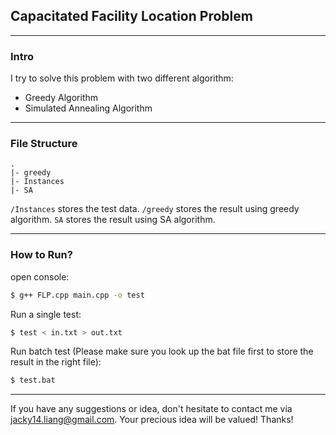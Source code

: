 ## Capacitated Facility Location Problem

---

### Intro

I try to solve this problem with two different algorithm:

+ Greedy Algorithm
+ Simulated Annealing Algorithm

---

### File Structure

```
.
|- greedy
|- Instances
|- SA
```

`/Instances` stores the test data. `/greedy` stores the result using greedy algorithm. `SA` stores the result using SA algorithm.

---

### How to Run?

open console:

```bash
$ g++ FLP.cpp main.cpp -o test
```

Run a single test:

```bash
$ test < in.txt > out.txt
```

Run batch test (Please make sure you look up the bat file first to store the result in the right file):

```bash
$ test.bat
```

---

If you have any suggestions or idea, don't hesitate to contact me via jacky14.liang@gmail.com. Your precious idea will be valued! Thanks!

